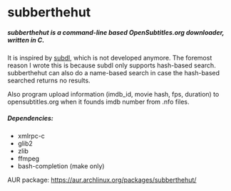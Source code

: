 subberthehut
============

##### subberthehut is a command-line based OpenSubtitles.org downloader, written in C.

It is inspired by [subdl](http://code.google.com/p/subdl/), which is not developed anymore.
The foremost reason I wrote this is because subdl only supports hash-based search.
subberthehut can also do a name-based search in case the hash-based searched returns no results.

Also program upload information (imdb_id, movie hash, fps, duration) to opensubtitles.org when it founds imdb number from .nfo files.

##### Dependencies:
 * xmlrpc-c
 * glib2
 * zlib
 * ffmpeg
 * bash-completion (make only)

AUR package: https://aur.archlinux.org/packages/subberthehut/

